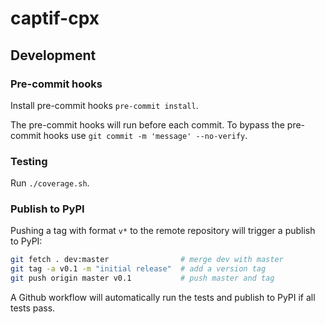 # captif-cpx


## Development

### Pre-commit hooks

Install pre-commit hooks `pre-commit install`.

The pre-commit hooks will run before each commit. To bypass the pre-commit hooks use `git commit -m 'message' --no-verify`.

### Testing

Run `./coverage.sh`.

### Publish to PyPI

Pushing a tag with format `v*` to the remote repository will trigger a publish to PyPI:

```bash
git fetch . dev:master                # merge dev with master
git tag -a v0.1 -m "initial release"  # add a version tag
git push origin master v0.1           # push master and tag
```

A Github workflow will automatically run the tests and publish to PyPI if all tests pass.
